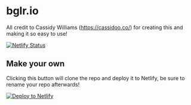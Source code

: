 # bglr.io

All credit to Cassidy Williams (https://cassidoo.co/) for creating this and making it so easy to use!

[![Netlify Status](https://api.netlify.com/api/v1/badges/97d21626-4a0e-4a5b-b658-9f559133e4aa/deploy-status)](https://app.netlify.com/sites/cass-run/deploys)

## Make your own

Clicking this button will clone the repo and deploy it to Netlify, be sure to rename your repo afterwards!

[![Deploy to Netlify](https://www.netlify.com/img/deploy/button.svg)](https://app.netlify.com/start/deploy?repository=https://github.com/cassidoo/cass.run&utm_source=github&utm_medium=shortener-cs&utm_campaign=devex)
